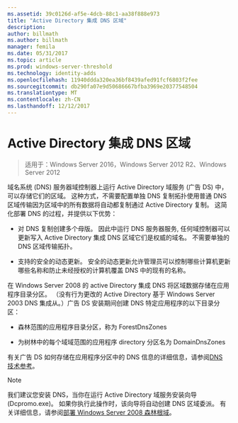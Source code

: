 ```yaml
---
ms.assetid: 39c0126d-af5e-4dcb-88c1-aa38f888e973
title: "Active Directory 集成 DNS 区域"
description: 
author: billmath
ms.author: billmath
manager: femila
ms.date: 05/31/2017
ms.topic: article
ms.prod: windows-server-threshold
ms.technology: identity-adds
ms.openlocfilehash: 11940ddda320ea36bf8439afed91fcf6803f2fee
ms.sourcegitcommit: db290fa07e9d50686667bfba3969e20377548504
ms.translationtype: MT
ms.contentlocale: zh-CN
ms.lasthandoff: 12/12/2017
---
```

# <a name="active-directory-integrated-dns-zones"></a>Active Directory 集成 DNS 区域

>适用于：Windows Server 2016，Windows Server 2012 R2、Windows Server 2012

域名系统 (DNS) 服务器域控制器上运行 Active Directory 域服务 (广告 DS) 中，可以存储它们的区域。 这种方式，不需要配置单独 DNS 复制拓扑使用普通 DNS 区域传输因为区域中的所有数据将自动都复制通过 Active Directory 复制。 这简化部署 DNS 的过程，并提供以下优势：  
  
-   对 DNS 复制创建多个母版。 因此中运行 DNS 服务器服务, 任何域控制器可以更新写入 Active Directory 集成 DNS 区域它们是权威的域名。 不需要单独的 DNS 区域传输拓扑。  
  
-   支持的安全的动态更新。 安全的动态更新允许管理员可以控制哪些计算机更新哪些名称和防止未经授权的计算机覆盖 DNS 中的现有的名称。  
  
在 Windows Server 2008 的 active Directory 集成 DNS 将区域数据存储在应用程序目录分区。 （没有行为更改的 Active Directory 基于 Windows Server 2003 DNS 集成从。）广告 DS 安装期间创建 DNS 特定应用程序的以下目录分区：  
  
-   森林范围的应用程序目录分区，称为 ForestDnsZones  
  
-   为树林中的每个域域范围的应用程序 directory 分区名为 DomainDnsZones  
  
有关广告 DS 如何存储在应用程序分区中的 DNS 信息的详细信息，请参阅[DNS 技术参考](https://go.microsoft.com/fwlink/?LinkId=106636)。  
  
> [!NOTE]  
> 我们建议您安装 DNS，当你在运行 Active Directory 域服务安装向导 (Dcpromo.exe)。 如果你执行此操作时，该向导将自动创建 DNS 区域委派。 有关详细信息，请参阅[部署 Windows Server 2008 森林根域](https://technet.microsoft.com/library/cc731174.aspx)。  
  


